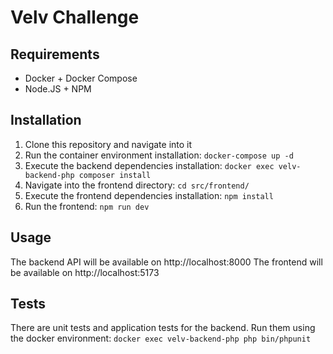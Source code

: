 # Velv Challenge

## Requirements

- Docker + Docker Compose
- Node.JS + NPM

## Installation

1. Clone this repository and navigate into it
2. Run the container environment installation: `docker-compose up -d`
3. Execute the backend dependencies installation: `docker exec velv-backend-php composer install`
4. Navigate into the frontend directory: `cd src/frontend/`
5. Execute the frontend dependencies installation: `npm install`
6. Run the frontend: `npm run dev`

## Usage

The backend API will be available on http://localhost:8000
The frontend will be available on http://localhost:5173

## Tests

There are unit tests and application tests for the backend. Run them using the docker environment:
```docker exec velv-backend-php php bin/phpunit```
